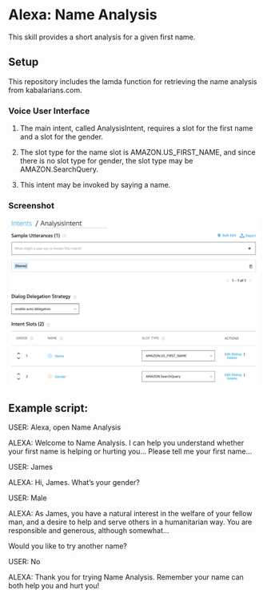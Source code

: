 # Alexa: Name Analysis

This skill provides a short analysis for a given first name.

## Setup

This repository includes the lamda function for retrieving the name analysis from kabalarians.com.

### Voice User Interface

1. The main intent, called AnalysisIntent, requires a slot for the first name and a slot for the gender.

1. The slot type for the name slot is AMAZON.US_FIRST_NAME, and since there is no slot type for gender, the slot type may be AMAZON.SearchQuery.

1. This intent may be invoked by saying a name.

### Screenshot
![AnalysisIntent](/AnalysisIntent.png)

## Example script:

USER: Alexa, open Name Analysis

ALEXA: Welcome to Name Analysis. I can help you understand whether your first name is helping or hurting you… Please tell me your first name…

USER: James

ALEXA: Hi, James. What’s your gender?

USER: Male

ALEXA: As James, you have a natural interest in the welfare of your fellow man, and a desire to help and serve others in a humanitarian way. You are responsible and generous, although somewhat… 

Would you like to try another name?

USER: No

ALEXA: Thank you for trying Name Analysis. Remember your name can both help you and hurt you!
 
